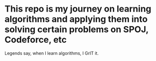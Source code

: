 # This repo is my journey on learning algorithms and applying them into solving certain problems on SPOJ, Codeforce, etc

Legends say, when I learn algorithms, I GrIT it.
